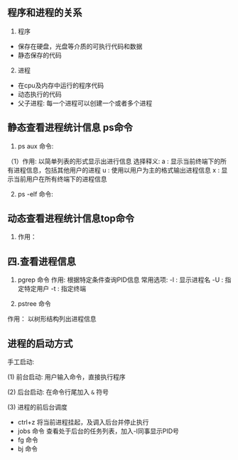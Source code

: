 ## **程序和进程的关系**

1. 程序
- 保存在硬盘，光盘等介质的可执行代码和数据
- 静态保存的代码

2. 进程
- 在cpu及内存中运行的程序代码
- 动态执行的代码
- 父子进程: 每一个进程可以创建一个或者多个进程

## **静态查看进程统计信息 ps命令**

1. ps aux 命令:

（1）作用: 以简单列表的形式显示出进行信息
选择释义:
a : 显示当前终端下的所有进程信息，包括其他用户的进程
u : 使用以用户为主的格式输出进程信息
x : 显示当前用户在所有终端下的进程信息

2. ps -elf 命令:

## 动态查看进程统计信息top命令

1. 作用：

## **四.查看进程信息**
1. pgrep 命令
作用: 根据特定条件查询PID信息
常用选项:
-l : 显示进程名
-U : 指定特定用户
-t : 指定终端

2. pstree 命令

作用： 以树形结构列出进程信息

## **进程的启动方式**

手工启动:

(1) 前台启动: 用户输入命令，直接执行程序

(2) 后台启动: 在命令行尾加入 `&` 符号

(3) 进程的前后台调度
  
  - ctrl+z 将当前进程挂起，及调入后台并停止执行
  - jobs 命令 查看处于后台的任务列表，加入-l同事显示PID号
  - fg 命令 
  - bj 命令


















